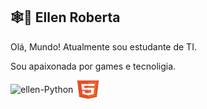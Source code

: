 
## :spider_web::purple_heart: Ellen Roberta
Olá, Mundo! Atualmente sou estudante de TI.

Sou apaixonada por games e tecnoligia.

<img align="center" alt="ellen-Python" height="30" width="40" src="https://r!pngtree-red-spider-web-png-image_2914871-removebg-preview">
<img align="center" alt="ellen-HTML" height="30" width="40" src="https://raw.githubusercontent.com/devicons/devicon/master/icons/html5/html5-original.svg">

